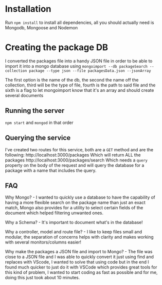 # Installation

Run `npm install` to install all dependencies, all you should actually need is Mongodb, Mongoose and Nodemon

# Creating the package DB

I converted the packages file into a handy JSON file in order to be able to import it into a mongo database using `mongoimport --db packageSearch --collection package --type json --file packagesData.json --jsonArray`

The first option is the name of the db, the second the name off the collection, third will be the type of file, fourth is the path to said file and the sixth is a flag to let mongoimport know that it's an array and should create several documents

## Running the server

`npm start` and `mongod`  in that order

## Querying the service
I've created two routes for this service, both are a `GET` method and are the following:
http://localhost:3000/packages
Which will return ALL the packages
http://localhost:3000/packages/search
Which needs a `query` property on the body of the request and will query the database for a package with a name that includes the query. 

## FAQ
Why Mongo? - I wanted to quickly use a database to have the capability of having a more flexible search on the package name than just an exact match, Mongo also provides for a utility to select certain fields of the document which helped filtering unwanted ones.

Why a Schema? - It's important to document what's in the database! 

Why a controller, model and route file? - I like to keep files small and modular, the separation of concerns helps with clarity and makes working with several monitors/columns easier!

Why make the packages a JSON file and import to Mongo? - The file was close to a JSON file and I was able to quickly convert it just using find and replaces with VScode, I wanted to solve that using code but in the end I found much quicker to just do it with VSCode which provides great tools for this kind of problem, I wanted to start coding as fast as possible and for me, doing this just took about 10 minutes.
```